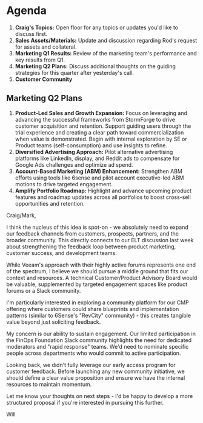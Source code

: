 # Agenda
1. **Craig's Topics:** Open floor for any topics or updates you'd like to discuss first.
2. **Sales Assets/Materials:** Update and discussion regarding Rod's request for assets and collateral. 
3. **Marketing Q1 Results:** Review of the marketing team's performance and key results from Q1.
4. **Marketing Q2 Plans:** Discuss additional thoughts on the guiding strategies for this quarter after yesterday's call.  
5. **Customer Community**

## Marketing Q2 Plans
1. **Product-Led Sales and Growth Expansion:** Focus on leveraging and advancing the successful frameworks from StormForge to drive customer acquisition and retention. Support guiding users through the trial experience and creating a clear path toward commercialization when value is demonstrated. Begin with internal exploration by SE or Product teams (self-consumption) and use insights to refine.
2. **Diversified Advertising Approach:** Pilot alternative advertising platforms like LinkedIn, display, and Reddit ads to compensate for Google Ads challenges and optimize ad spend.
3. **Account-Based Marketing (ABM) Enhancement:** Strengthen ABM efforts using tools like 6sense and pilot account executive-led ABM motions to drive targeted engagement.
4. **Amplify Portfolio Roadmap:** Highlight and advance upcoming product features and roadmap updates across all portfolios to boost cross-sell opportunities and retention.


Craig/Mark,

I think the nucleus of this idea is spot-on - we absolutely need to expand our feedback channels from customers, prospects, partners, and the broader community. This directly connects to our ELT discussion last week about strengthening the feedback loop between product marketing, customer success, and development teams.

While Veeam's approach with their highly active forums represents one end of the spectrum, I believe we should pursue a middle ground that fits our context and resources. A technical Customer/Product Advisory Board would be valuable, supplemented by targeted engagement spaces like product forums or a Slack community.

I'm particularly interested in exploring a community platform for our CMP offering where customers could share blueprints and implementation patterns (similar to 6Sense's "RevCity" community) - this creates tangible value beyond just soliciting feedback.

My concern is our ability to sustain engagement. Our limited participation in the FinOps Foundation Slack community highlights the need for dedicated moderators and "rapid response" teams. We'd need to nominate specific people across departments who would commit to active participation.

Looking back, we didn't fully leverage our early access program for customer feedback. Before launching any new community initiative, we should define a clear value proposition and ensure we have the internal resources to maintain momentum.

Let me know your thoughts on next steps - I'd be happy to develop a more structured proposal if you're interested in pursuing this further.

Will
